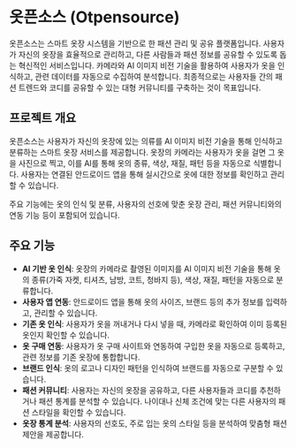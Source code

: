 # 옷픈소스 (Otpensource)

옷픈소스는 스마트 옷장 시스템을 기반으로 한 패션 관리 및 공유 플랫폼입니다. 사용자가 자신의 옷장을 효율적으로 관리하고, 다른 사람들과 패션 정보를 공유할 수 있도록 돕는 혁신적인 서비스입니다. 카메라와 AI 이미지 비전 기술을 활용하여 사용자가 옷을 인식하고, 관련 데이터를 자동으로 수집하여 분석합니다. 최종적으로는 사용자들 간의 패션 트렌드와 코디를 공유할 수 있는 대형 커뮤니티를 구축하는 것이 목표입니다.

## 프로젝트 개요

옷픈소스는 사용자가 자신의 옷장에 있는 의류를 AI 이미지 비전 기술을 통해 인식하고 분류하는 스마트 옷장 서비스를 제공합니다. 옷장의 카메라는 사용자가 옷을 걸면 그 옷을 사진으로 찍고, 이를 AI를 통해 옷의 종류, 색상, 재질, 패턴 등을 자동으로 식별합니다. 사용자는 연결된 안드로이드 앱을 통해 실시간으로 옷에 대한 정보를 확인하고 관리할 수 있습니다.

주요 기능에는 옷의 인식 및 분류, 사용자의 선호에 맞춘 옷장 관리, 패션 커뮤니티와의 연동 기능 등이 포함되어 있습니다.

## 주요 기능

- **AI 기반 옷 인식**: 옷장의 카메라로 촬영된 이미지를 AI 이미지 비전 기술을 통해 옷의 종류(가죽 자켓, 티셔츠, 남방, 코트, 청바지 등), 색상, 재질, 패턴을 자동으로 분류합니다.
- **사용자 앱 연동**: 안드로이드 앱을 통해 옷의 사이즈, 브랜드 등의 추가 정보를 입력하고, 관리할 수 있습니다.
- **기존 옷 인식**: 사용자가 옷을 꺼내거나 다시 넣을 때, 카메라로 확인하여 이미 등록된 옷인지 확인할 수 있습니다.
- **옷 구매 연동**: 사용자가 옷 구매 사이트와 연동하여 구입한 옷을 자동으로 등록하고, 관련 정보를 기존 옷장에 통합합니다.
- **브랜드 인식**: 옷의 로고나 디자인 패턴을 인식하여 브랜드를 자동으로 구분할 수 있습니다.
- **패션 커뮤니티**: 사용자는 자신의 옷장을 공유하고, 다른 사용자들과 코디를 추천하거나 패션 통계를 분석할 수 있습니다. 나이대나 신체 조건에 맞는 다른 사용자의 패션 스타일을 확인할 수 있습니다.
- **옷장 통계 분석**: 사용자의 선호도, 주로 입는 옷의 스타일 등을 분석하여 맞춤형 패션 제안을 제공합니다.
